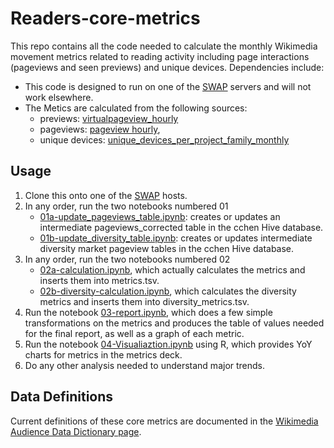 # Readers-core-metrics

This repo contains all the code needed to calculate the monthly Wikimedia movement metrics related to reading activity including page interactions (pageviews and seen previews) and unique devices. Dependencies include:

* This code is designed to run on one of the [SWAP](https://wikitech.wikimedia.org/wiki/SWAP) servers and will not work elsewhere.
* The Metics are calculated from the following sources:  
  + previews: [virtualpageview_hourly](https://wikitech.wikimedia.org/wiki/Analytics/Data_Lake/Traffic/Virtualpageview_hourly)
  + pageviews: [pageview hourly](https://wikitech.wikimedia.org/wiki/Analytics/Data_Lake/Traffic/Pageview_hourly), 
  + unique devices:  [unique_devices_per_project_family_monthly](https://wikitech.wikimedia.org/wiki/Analytics/Data_Lake/Traffic/Unique_Devices)

## Usage
1. Clone this onto one of the [SWAP](https://wikitech.wikimedia.org/wiki/SWAP) hosts. 
2. In any order, run the two notebooks numbered 01
   * [01a-update_pageviews_table.ipynb](01a-update_pageviews_table.ipynb): creates or updates an intermediate pageviews_corrected table in the cchen Hive database.
   * [01b-update_diversity_table.ipynb](01b-update_diversity_table.ipynb): creates or updates intermediate diversity market pageview tables in the cchen Hive database.
3. In any order, run the two notebooks numbered 02
    * [02a-calculation.ipynb](02a-calculation.ipynb), which actually calculates the metrics and inserts them into metrics.tsv.
    * [02b-diversity-calculation.ipynb](02b-diversity-calculation.ipynb), which calculates the diversity metrics and inserts them into diversity_metrics.tsv.
4. Run the notebook [03-report.ipynb](03-report.ipynb), which does a few simple transformations on the metrics and produces the table of values needed for the final report, as well as a graph of each metric.
5. Run the notebook [04-Visualiaztion.ipynb](04-Visualzation.ipynb) using R, which provides YoY charts for metrics in the metrics deck.
6. Do any other analysis needed to understand major trends. 

## Data Definitions

Current definitions of these core metrics are documented in the [Wikimedia Audience Data Dictionary page](https://www.mediawiki.org/wiki/Wikimedia_Product/Data_dictionary#Core_metrics).
